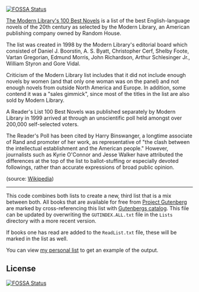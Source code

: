 [![FOSSA Status](https://app.fossa.io/api/projects/git%2Bgithub.com%2FPotherca%2F100-Best-Novels-of-the-20th-Century.svg?type=shield)](https://app.fossa.io/projects/git%2Bgithub.com%2FPotherca%2F100-Best-Novels-of-the-20th-Century?ref=badge_shield)

[The Modern Library's 100 Best Novels][modernlibrary-100-best-novels] is a list of the best English-language novels of the 20th century as selected by the Modern Library, an American publishing company owned by Random House.

The list was created in 1998 by the Modern Library's editorial board which consisted of Daniel J. Boorstin, A. S. Byatt, Christopher Cerf, Shelby Foote, Vartan Gregorian, Edmund Morris, John Richardson, Arthur Schlesinger Jr., William Styron and Gore Vidal.

Criticism of the Modern Library list includes that it did not include enough novels by women (and that only one woman was on the panel) and not enough novels from outside North America and Europe. In addition, some contend it was a "sales gimmick", since most of the titles in the list are also sold by Modern Library.

A Reader's List 100 Best Novels was published separately by Modern Library in 1999 arrived at through an unscientific poll held amongst over 200,000 self-selected voters.

The Reader's Poll has been cited by Harry Binswanger, a longtime associate of Rand and promoter of her work, as representative of "the clash between the intellectual establishment and the American people." However, journalists such as Kyrie O'Connor and Jesse Walker have attributed the differences at the top of the list to ballot-stuffing or especially devoted followings, rather than accurate expressions of broad public opinion.

(source: [Wikipedia][wikipedia_Modern_Library_100_Best_Novels])

---

This code combines both lists to create a new, third list that is a mix between both.
All books that are available for free from [Project Gutenberg][gutenberg] are marked by cross-referencing this list with [Gutenbergs catalog][gutenberg_catalog]. This file can be updated by overwriting the `GUTINDEX.ALL.txt` file in the `Lists` directory with a more recent version.

If books one has read are added to the `ReadList.txt` file, these will be marked in the list as well.

You can view [my personal list][example] to get an example of the output.

[wikipedia_Modern_Library_100_Best_Novels]: http://en.wikipedia.org/wiki/Modern_Library_100_Best_Novels
[modernlibrary-100-best-novels]: http://www.modernlibrary.com/top-100/100-best-novels/
[gutenberg]: http://www.gutenberg.org/
[gutenberg_catalog]: http://www.gutenberg.org/dirs/GUTINDEX.ALL
[example]: http://best-novels-of-20th-century.herokuapp.com/?user=potherca


## License
[![FOSSA Status](https://app.fossa.io/api/projects/git%2Bgithub.com%2FPotherca%2F100-Best-Novels-of-the-20th-Century.svg?type=large)](https://app.fossa.io/projects/git%2Bgithub.com%2FPotherca%2F100-Best-Novels-of-the-20th-Century?ref=badge_large)